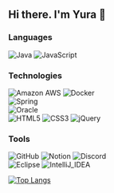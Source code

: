 ## Hi there. I'm Yura 👋

### Languages
![Java](https://img.shields.io/badge/-Java-1E1E20?&logo=Java&logoColor=F9971A)
![JavaScript](https://img.shields.io/badge/-JavaScript-1E1E20?&logo=JavaScript&logoColor=FDDC00)

### Technologies
![Amazon AWS](https://img.shields.io/badge/-Amazon_AWS-1E1E20?&logo=Amazon-AWS&logoColor=ffffff)
![Docker](https://img.shields.io/badge/-Docker-1E1E20?&logo=Docker&logoColor=#2496ED)
<br>
![Spring](https://img.shields.io/badge/-Spring-1E1E20?&logo=Spring&logoColor=6DB33F)
<br>
![Oracle](https://img.shields.io/badge/-Oracle_DB-1E1E20?&logo=Oracle&logoColor=F80000)
<br>
![HTML5](https://img.shields.io/badge/-HTML5-1E1E20?&logo=HTML5&logoColor=E34F26)
![CSS3](https://img.shields.io/badge/-CSS3-1E1E20?&logo=CSS3&logoColor=1572B6)
![jQuery](https://img.shields.io/badge/-jQuery-1E1E20?&logo=jQuery&logoColor=0769AD)

### Tools
![GitHub](https://img.shields.io/badge/-GitHub-1E1E20?&logo=GitHub&logoColor=ffffff)
![Notion](https://img.shields.io/badge/-Notion-1E1E20?&logo=Notion&logoColor=ffffff)
![Discord](https://img.shields.io/badge/-Discord-1E1E20?&logo=Discord&logoColor=#5865F2)
<br>
![Eclipse](https://img.shields.io/badge/-Eclipse-1E1E20?&logo=Eclipse&logoColor=#2C2255)
![IntelliJ_IDEA](https://img.shields.io/badge/-IntelliJ_IDEA-1E1E20?&logo=IntelliJ_IDEA&logoColor=ffffff)

[![Top Langs](https://github-readme-stats.vercel.app/api/top-langs/?username=hong-yura&layout=compact&hide=css,html)](https://github.com/anuraghazra/github-readme-stats)


<!--
**hong-yura/hong-yura** is a ✨ _special_ ✨ repository because its `README.md` (this file) appears on your GitHub profile.

Here are some ideas to get you started:

- 🔭 I’m currently working on ...
- 🌱 I’m currently learning ...
- 👯 I’m looking to collaborate on ...
- 🤔 I’m looking for help with ...
- 💬 Ask me about ...
- 📫 How to reach me: ...
- 😄 Pronouns: ...
- ⚡ Fun fact: ...
-->
